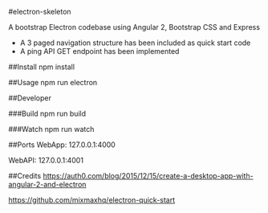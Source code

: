 #electron-skeleton

A bootstrap Electron codebase using Angular 2, Bootstrap CSS and Express

- A 3 paged navigation structure has been included as quick start code
- A ping API GET endpoint has been implemented

##Install
npm install

##Usage
npm run electron

##Developer

###Build
npm run build

###Watch
npm run watch

##Ports
WebApp: 127.0.0.1:4000

WebAPI: 127.0.0.1:4001

##Credits
<https://auth0.com/blog/2015/12/15/create-a-desktop-app-with-angular-2-and-electron>

<https://github.com/mixmaxhq/electron-quick-start>
